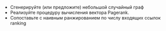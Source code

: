 - Сгенерируйте (или предложите) небольшой случайный граф 
- Реализуйте процедуру вычисления вектора Pagerank.
- Сопоставьте с наивным ранжированием по числу входящих ссылок ranking 
